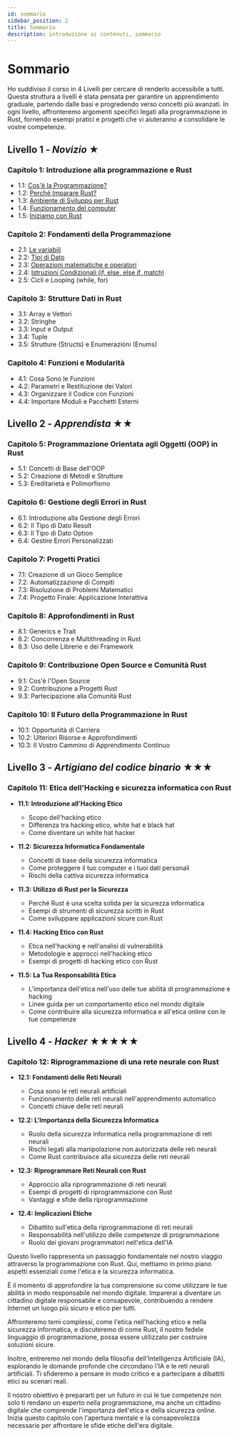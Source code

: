 ```yaml
---
id: sommario
sidebar_position: 2
title: Sommario
description: introduzione ai contenuti, sommario
---
```


# Sommario
Ho suddiviso il corso in 4 Livelli per cercare di renderlo accessibile a tutti. Questa struttura a livelli è stata pensata per garantire un apprendimento graduale, partendo dalle basi e progredendo verso concetti più avanzati. In ogni livello, affronteremo argomenti specifici legati alla programmazione in Rust, fornendo esempi pratici e progetti che vi aiuteranno a consolidare le vostre competenze.

## Livello 1 - *Novizio* ★
### Capitolo 1: Introduzione alla programmazione e Rust
  - 1.1: [Cos'è la Programmazione?](./Livello-01/la-programmazione)
  - 1.2: [Perché Imparare Rust?](./Livello-01/perchè-imparare-rust)
  - 1.3: [Ambiente di Sviluppo per Rust](./Livello-01/ambiente-sviluppo-rust)
  - 1.4: [Funzionamento del computer](./Livello-01/il-terminale)
  - 1.5: [Iniziamo con Rust](./Livello-01/installazione)

### Capitolo 2: Fondamenti della Programmazione
  - 2.1: [Le variabili](./Livello-02/variabili)
  - 2.2: [Tipi di Dato](./Livello-02/i-tipi-di-dato)
  - 2.3: [Operazioni matematiche e operatori](./Livello-02/operazioni-matematiche-e-operatori)
  - 2.4: [Istruzioni Condizionali (if, else, else if, match)](./Livello-02/istruzioni-condizionali)
  - 2.5: Cicli e Looping (while, for)

### Capitolo 3: Strutture Dati in Rust
  - 3.1: Array e Vettori
  - 3.2: Stringhe
  - 3.3: Input e Output
  - 3.4: Tuple
  - 3.5: Strutture (Structs) e Enumerazioni (Enums)

### Capitolo 4: Funzioni e Modularità
  - 4.1: Cosa Sono le Funzioni
  - 4.2: Parametri e Restituzione dei Valori
  - 4.3: Organizzare il Codice con Funzioni
  - 4.4: Importare Moduli e Pacchetti Esterni


## Livello 2 - *Apprendista* ★★
### Capitolo 5: Programmazione Orientata agli Oggetti (OOP) in Rust
  - 5.1: Concetti di Base dell'OOP
  - 5.2: Creazione di Metodi e Strutture
  - 5.3: Ereditarietà e Polimorfismo

### Capitolo 6: Gestione degli Errori in Rust
  - 6.1: Introduzione alla Gestione degli Errori
  - 6.2: Il Tipo di Dato Result
  - 6.3: Il Tipo di Dato Option
  - 6.4: Gestire Errori Personalizzati

### Capitolo 7: Progetti Pratici
  - 7.1: Creazione di un Gioco Semplice
  - 7.2: Automatizzazione di Compiti
  - 7.3: Risoluzione di Problemi Matematici
  - 7.4: Progetto Finale: Applicazione Interattiva

### Capitolo 8: Approfondimenti in Rust
  - 8.1: Generics e Trait
  - 8.2: Concorrenza e Multithreading in Rust
  - 8.3: Uso delle Librerie e dei Framework

### Capitolo 9: Contribuzione Open Source e Comunità Rust
  - 9.1: Cos'è l'Open Source
  - 9.2: Contribuzione a Progetti Rust
  - 9.3: Partecipazione alla Comunità Rust

### Capitolo 10: Il Futuro della Programmazione in Rust
  - 10.1: Opportunità di Carriera
  - 10.2: Ulteriori Risorse e Approfondimenti
  - 10.3: Il Vostro Cammino di Apprendimento Continuo


## Livello 3 - *Artigiano del codice binario* ★★★
### Capitolo 11: Etica dell'Hacking e sicurezza informatica con Rust
  - **11.1: Introduzione all'Hacking Etico**
    - Scopo dell'hacking etico
    - Differenza tra hacking etico, white hat e black hat
    - Come diventare un white hat hacker

  - **11.2: Sicurezza Informatica Fondamentale**
    - Concetti di base della sicurezza informatica
    - Come proteggere il tuo computer e i tuoi dati personali
    - Rischi della cattiva sicurezza informatica

  - **11.3: Utilizzo di Rust per la Sicurezza**
    - Perché Rust è una scelta solida per la sicurezza informatica
    - Esempi di strumenti di sicurezza scritti in Rust
    - Come sviluppare applicazioni sicure con Rust

  - **11.4: Hacking Etico con Rust**
    - Etica nell'hacking e nell'analisi di vulnerabilità
    - Metodologie e approcci nell'hacking etico
    - Esempi di progetti di hacking etico con Rust

  - **11.5: La Tua Responsabilità Etica**
    - L'importanza dell'etica nell'uso delle tue abilità di programmazione e hacking
    - Linee guida per un comportamento etico nel mondo digitale
    - Come contribuire alla sicurezza informatica e all'etica online con le tue competenze


## Livello 4 - *Hacker* ★★★★★
### Capitolo 12: Riprogrammazione di una rete neurale con Rust
  - **12.1: Fondamenti delle Reti Neurali**
    - Cosa sono le reti neurali artificiali
    - Funzionamento delle reti neurali nell'apprendimento automatico
    - Concetti chiave delle reti neurali

  - **12.2: L'Importanza della Sicurezza Informatica**
    - Ruolo della sicurezza informatica nella programmazione di reti neurali
    - Rischi legati alla manipolazione non autorizzata delle reti neurali
    - Come Rust contribuisce alla sicurezza delle reti neurali

  - **12.3: Riprogrammare Reti Neurali con Rust**
    - Approccio alla riprogrammazione di reti neurali
    - Esempi di progetti di riprogrammazione con Rust
    - Vantaggi e sfide della riprogrammazione

  - **12.4: Implicazioni Etiche**
    - Dibattito sull'etica della riprogrammazione di reti neurali
    - Responsabilità nell'utilizzo delle competenze di programmazione
    - Ruolo dei giovani programmatori nell'etica dell'IA
    

Questo livello rappresenta un passaggio fondamentale nel nostro viaggio attraverso la programmazione con Rust. Qui, mettiamo in primo piano aspetti essenziali come l'etica e la sicurezza informatica.

È il momento di approfondire la tua comprensione su come utilizzare le tue abilità in modo responsabile nel mondo digitale. Imparerai a diventare un cittadino digitale responsabile e consapevole, contribuendo a rendere Internet un luogo più sicuro e etico per tutti.

Affronteremo temi complessi, come l'etica nell'hacking etico e nella sicurezza informatica, e discuteremo di come Rust, il nostro fedele linguaggio di programmazione, possa essere utilizzato per costruire soluzioni sicure.

Inoltre, entreremo nel mondo della filosofia dell'Intelligenza Artificiale (IA), esplorando le domande profonde che circondano l'IA e le reti neurali artificiali. Ti sfideremo a pensare in modo critico e a partecipare a dibattiti etici su scenari reali.

Il nostro obiettivo è prepararti per un futuro in cui le tue competenze non solo ti rendano un esperto nella programmazione, ma anche un cittadino digitale che comprende l'importanza dell'etica e della sicurezza online. Inizia questo capitolo con l'apertura mentale e la consapevolezza necessarie per affrontare le sfide etiche dell'era digitale.